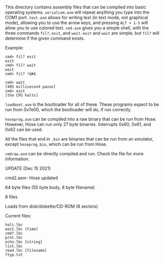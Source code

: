This directory contains assembly files that can be compiled into basic operating systems.
`serialcom.asm` will repeat anything you type into the COM1 port.
`text.asm` allows for writing text (in text mode, not graphical mode), allowing you to use the arrow keys, and pressing `ALT + 1-5` will allow you to use colored text.
`cmd.asm` gives you a simple shell, with the three commands `fil?`, `exit`, and `wait`. `exit` and `wait` are simple, but `fil?` will determine if the given command exists.

Example:
```
cmd> fil? exit
exit
cmd> fil? wait
wait
cmd> fil? !@#$

cmd> wait
[495 millisecond pause]
cmd> exit
[the CPU halts]
```

`loadboot.asm` is the bootloader for all of these. These programs expect to be run from 0x7e00, which the bootloader will do, if run correctly.

`hoseprog.asm` can be compiled into a raw binary that can be run from Hose. However, Hose can run only 27 byte binaries. Interrupts 0x60, 0x61, and 0x62 can be used.

All the files that end in `.bin` are binaries that can be run from an emulator, except `hoseprog.bin`, which can be run from Hose.

`cmdraw.asm` can be directly compiled and run. Check the file for more information.


UPDATE (Dec 15 2021)

cmd2.asm- Hose updated

64 byte files (55 byte body, 8 byte filename)

8 files

Loads from disk/diskette/CD-ROM (8 sectors)

Current files:
```
halt.lbc
wait.lbc [time]
cmd?.lbc
prnt.lbc
echo.lbc [string]
list.lbc
read.lbc [filename]
ftyp.txt
```
